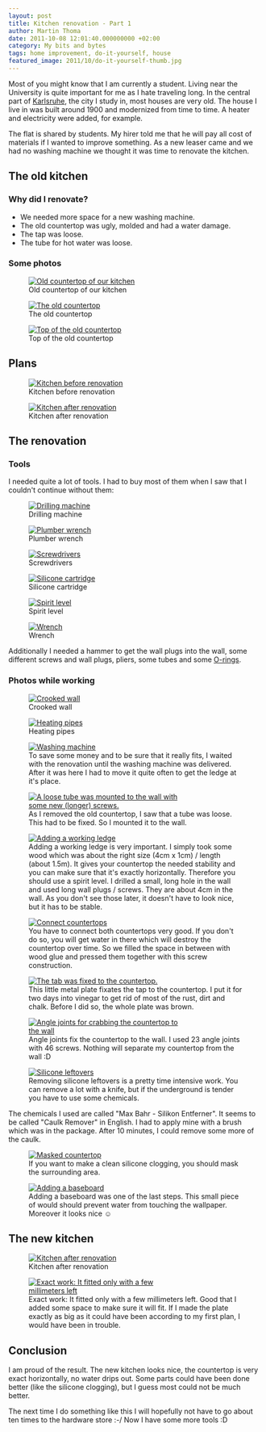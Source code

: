 ```yaml
---
layout: post
title: Kitchen renovation - Part 1
author: Martin Thoma
date: 2011-10-08 12:01:40.000000000 +02:00
category: My bits and bytes
tags: home improvement, do-it-yourself, house
featured_image: 2011/10/do-it-yourself-thumb.jpg
---
```

Most of you might know that I am currently a student. Living near the University is quite important for me as I hate traveling long. In the central part of <a href="http://en.wikipedia.org/wiki/Karlsruhe">Karlsruhe</a>, the city I study in, most houses are very old. The house I live in was built around 1900 and modernized from time to time. A heater and electricity were added, for example.

The flat is shared by students. My hirer told me that he will pay all cost of materials if I wanted to improve something. As a new leaser came and we had no washing machine we thought it was time to renovate the kitchen.
<h2>The old kitchen</h2>
<h3>Why did I renovate?</h3>
<ul>
	<li>We needed more space for a new washing machine.</li>
	<li>The old countertop was ugly, molded and had a water damage.</li>
	<li>The tap was loose.</li>
	<li>The tube for hot water was loose.</li>
</ul>
<h3>Some photos</h3>
<figure class="aligncenter">
            <a href="../images/2011/10/kitchen-before-countertop.jpg"><img src="../images/2011/10/kitchen-before-countertop.jpg" alt="Old countertop of our kitchen" style="max-width:600px;max-height:450px;" class="size-full wp-image-4281"/></a>
            <figcaption class="text-center">Old countertop of our kitchen</figcaption>
        </figure>

<figure class="aligncenter">
            <a href="../images/2011/10/kitchen-before-countertop-old.jpg"><img src="../images/2011/10/kitchen-before-countertop-old.jpg" alt="The old countertop" style="max-width:375px;max-height:500px;" class="size-full wp-image-4301"/></a>
            <figcaption class="text-center">The old countertop</figcaption>
        </figure>

<figure class="aligncenter">
            <a href="../images/2011/10/kitchen-before-countertop-old-top.jpg"><img src="../images/2011/10/kitchen-before-countertop-old-top.jpg" alt="Top of the old countertop" style="max-width:600px;max-height:450px;" class="size-full wp-image-4331"/></a>
            <figcaption class="text-center">Top of the old countertop</figcaption>
        </figure>
<h2>Plans</h2>
<figure class="aligncenter">
            <a href="../images/2011/10/kitchen-before-plan.png"><img src="../images/2011/10/kitchen-before-plan.png" alt="Kitchen before renovation" style="max-width:674px;max-height:458px;" class="size-full wp-image-4551"/></a>
            <figcaption class="text-center">Kitchen before renovation</figcaption>
        </figure>

<figure class="aligncenter">
            <a href="../images/2011/10/kitchen-after-plan.png"><img src="../images/2011/10/kitchen-after-plan.png" alt="Kitchen after renovation" style="max-width:675px;max-height:459px;" class="size-full wp-image-4561"/></a>
            <figcaption class="text-center">Kitchen after renovation</figcaption>
        </figure>
<h2>The renovation</h2>
<h3>Tools</h3>
I needed quite a lot of tools. I had to buy most of them when I saw that I couldn't continue without them:

<figure class="aligncenter">
            <a href="../images/2011/10/tool-drilling-machine.jpg"><img src="../images/2011/10/tool-drilling-machine.jpg" alt="Drilling machine" style="max-width:400px;max-height:255px;" class="size-full wp-image-4571"/></a>
            <figcaption class="text-center">Drilling machine</figcaption>
        </figure>

<figure class="aligncenter">
            <a href="../images/2011/10/tool-plumber-wrench.jpg"><img src="../images/2011/10/tool-plumber-wrench.jpg" alt="Plumber wrench" style="max-width:400px;max-height:127px;" class="size-full wp-image-4581"/></a>
            <figcaption class="text-center">Plumber wrench</figcaption>
        </figure>

<figure class="aligncenter">
            <a href="../images/2011/10/tool-screwdriver.jpg"><img src="../images/2011/10/tool-screwdriver.jpg" alt="Screwdrivers" style="max-width:400px;max-height:198px;" class="size-full wp-image-4591"/></a>
            <figcaption class="text-center">Screwdrivers</figcaption>
        </figure>

<figure class="aligncenter">
            <a href="../images/2011/10/tool-silicone-cartridge.jpg"><img src="../images/2011/10/tool-silicone-cartridge.jpg" alt="Silicone cartridge" style="max-width:500px;max-height:254px;" class="size-full wp-image-4611"/></a>
            <figcaption class="text-center">Silicone cartridge</figcaption>
        </figure>

<figure class="aligncenter">
            <a href="../images/2011/10/tool-spirit-level.jpg"><img src="../images/2011/10/tool-spirit-level.jpg" alt="Spirit level" style="max-width:600px;max-height:120px;" class="size-full wp-image-4621"/></a>
            <figcaption class="text-center">Spirit level</figcaption>
        </figure>

<figure class="aligncenter">
            <a href="../images/2011/10/tool-wrench.jpg"><img src="../images/2011/10/tool-wrench.jpg" alt="Wrench" style="max-width:290px;max-height:350px;" class="size-full wp-image-4631"/></a>
            <figcaption class="text-center">Wrench</figcaption>
        </figure>

Additionally I needed a hammer to get the wall plugs into the wall, some different screws and wall plugs, pliers, some tubes and some <a href="http://en.wikipedia.org/wiki/O-ring">O-rings</a>.

<h3>Photos while working</h3>
<figure class="aligncenter">
            <a href="../images/2011/10/kitchen-working-crooked-wall2-196x300.jpg"><img src="../images/2011/10/kitchen-working-crooked-wall2-196x300.jpg" alt="Crooked wall" style="max-width:196px;max-height:300px;" class="size-medium wp-image-4641 "/></a>
            <figcaption class="text-center">Crooked wall</figcaption>
        </figure>

<figure class="aligncenter">
            <a href="../images/2011/10/kitchen-after-heating-pipe-225x300.jpg"><img src="../images/2011/10/kitchen-after-heating-pipe-225x300.jpg" alt="Heating pipes" style="max-width:225px;max-height:300px;" class="size-medium wp-image-4671  "/></a>
            <figcaption class="text-center">Heating pipes</figcaption>
        </figure>

<figure class="aligncenter">
            <a href="../images/2011/10/kitchen-working-washing-machine-300x225.jpg"><img src="../images/2011/10/kitchen-working-washing-machine-300x225.jpg" alt="Washing machine" style="max-width:300px;max-height:225px" class="size-medium wp-image-4741"/></a>
            <figcaption class="text-center">To save some money and to be sure that it really fits, I waited with the renovation until the washing machine was delivered. After it was here I had to move it quite often to get the ledge at it&#039;s place.</figcaption>
        </figure>

<figure class="aligncenter">
            <a href="../images/2011/10/kitchen-working-loose-tube-300x225.jpg"><img src="../images/2011/10/kitchen-working-loose-tube-300x225.jpg" alt="A loose tube was mounted to the wall with some new (longer) screws." style="max-width:300px;max-height:225px" class="size-medium wp-image-4821"/></a>
            <figcaption class="text-center">As I removed the old countertop, I saw that a tube was loose. This had to be fixed. So I mounted it to the wall.</figcaption>
        </figure>

<figure class="aligncenter">
            <a href="../images/2011/10/kitchen-working-ledge2-300x225.jpg"><img src="../images/2011/10/kitchen-working-ledge2-300x225.jpg" alt="Adding a working ledge" style="max-width:300px;max-height:225px" class="size-medium wp-image-4721"/></a>
            <figcaption class="text-center">Adding a working ledge is very important. I simply took some wood which was about the right size (4cm x 1cm) / length (about 1.5m). It gives your countertop the needed stability and you can make sure that it&#039;s exactly horizontally.  Therefore you should use a spirit level. I drilled a small, long hole in the wall and used long wall plugs / screws. They are about 4cm in the wall. As you don't see those later, it doesn't have to look nice, but it has to be stable.</figcaption>
        </figure>

<figure class="aligncenter">
            <a href="../images/2011/10/kitchen-working-connection-300x214.jpg"><img src="../images/2011/10/kitchen-working-connection-300x214.jpg" alt="Connect countertops" style="max-width:300px;max-height:214px" class="size-medium wp-image-4811"/></a>
            <figcaption class="text-center">You have to connect both countertops very good. If you don&#039;t do so, you will get water in there which will destroy the countertop over time. So we filled the space in between with wood glue and pressed them together with this screw construction.</figcaption>
        </figure>

<figure class="aligncenter">
            <a href="../images/2011/10/kitchen-working-tab-259x300.jpg"><img src="../images/2011/10/kitchen-working-tab-259x300.jpg" alt="The tab was fixed to the countertop." style="max-width:259px;max-height:300px" class="size-medium wp-image-4831"/></a>
            <figcaption class="text-center">This little metal plate fixates the tap to the countertop. I put it for two days into vinegar to get rid of most of the rust, dirt and chalk. Before I did so, the whole plate was brown.</figcaption>
        </figure>

<figure class="aligncenter">
            <a href="../images/2011/10/kitchen-working-angle-joints-300x225.jpg"><img src="../images/2011/10/kitchen-working-angle-joints-300x225.jpg" alt="Angle joints for crabbing the countertop to the wall" style="max-width:300px;max-height:225px" class="size-medium wp-image-4801"/></a>
            <figcaption class="text-center">Angle joints fix the countertop to the wall. I used 23 angle joints with 46 screws. Nothing will separate my countertop from the wall :D</figcaption>
        </figure>

<figure class="aligncenter">
            <a href="../images/2011/10/kitchen-working-silicone-leftovers-300x225.jpg"><img src="../images/2011/10/kitchen-working-silicone-leftovers-300x225.jpg" alt="Silicone leftovers" style="max-width:300px;max-height:225px" class="size-medium wp-image-4711"/></a>
            <figcaption class="text-center">Removing silicone leftovers is a pretty time intensive work. You can remove a lot with a knife, but if the underground is tender you have to use some chemicals.</figcaption>
        </figure>

The chemicals I used are called "Max Bahr - Silikon Entferner". It seems to be
called "Caulk Remover" in English. I had to apply mine with a brush which was
in the package. After 10 minutes, I could remove some more of the caulk.

<figure class="aligncenter">
            <a href="../images/2011/10/kitchen-masked-countertop-300x225.jpg"><img src="../images/2011/10/kitchen-masked-countertop-300x225.jpg" alt="Masked countertop" style="max-width:300px;max-height:225px" class="size-medium wp-image-4701"/></a>
            <figcaption class="text-center">If you want to make a clean silicone clogging, you should mask the surrounding area.</figcaption>
        </figure>

<figure class="aligncenter">
            <a href="../images/2011/10/kitchen-after-baseboard-300x225.jpg"><img src="../images/2011/10/kitchen-after-baseboard-300x225.jpg" alt="Adding a baseboard" style="max-width:300px;max-height:225px" class="size-medium wp-image-4781"/></a>
            <figcaption class="text-center">Adding a baseboard was one of the last steps. This small piece of would should prevent water from touching the wallpaper. Moreover it looks nice ☺</figcaption>
        </figure>

<h2>The new kitchen</h2>
<figure class="aligncenter">
            <a href="../images/2011/10/kitchen-after.png"><img src="../images/2011/10/kitchen-after.png" alt="Kitchen after renovation" style="max-width:600px;max-height:450px;" class="size-full wp-image-4651"/></a>
            <figcaption class="text-center">Kitchen after renovation</figcaption>
        </figure>

<figure class="aligncenter">
            <a href="../images/2011/10/kitchen-after-exact-work-300x225.jpg"><img src="../images/2011/10/kitchen-after-exact-work-300x225.jpg" alt="Exact work: It fitted only with a few millimeters left" style="max-width:300px;max-height:225px" class="size-medium wp-image-4771"/></a>
            <figcaption class="text-center">Exact work: It fitted only with a few millimeters left. Good that I added some space to make sure it will fit. If I made the plate exactly as big as it could have been according to my first plan, I would have been in trouble.</figcaption>
        </figure>

<h2>Conclusion</h2>
I am proud of the result. The new kitchen looks nice, the countertop is very exact horizontally, no water drips out. Some parts could have been done better (like the silicone clogging), but I guess most could not be much better.

The next time I do something like this I will hopefully not have to go about ten times to the hardware store :-/ Now I have some more tools :D
